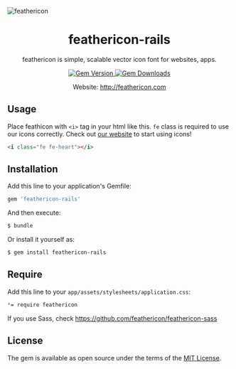 
![feathericon](https://raw.githubusercontent.com/featherplain/feathericon/master/docs/img_feathericon_white.png "feathericon")

<h1 align="center">feathericon-rails</h1>
<p align="center">feathericon is simple, scalable vector icon font for websites, apps.</p>
<div align="center">
  <a href="https://rubygems.org/gems/feathericon-rails">
    <img src="http://img.shields.io/gem/v/feathericon-rails.svg" alt="Gem Version">
  </a>
  <a href="https://rubygems.org/gems/feathericon-rails">
    <img src="https://img.shields.io/gem/dt/feathericon-rails.svg" alt="Gem Downloads">
  </a>
</div>
<p align="center">Website: <a href="http://feathericon.com">http://feathericon.com</a></p>

## Usage

Place feathicon with `<i>` tag in your html like this. `fe` class is required to use our icons correctly. Check out [our website](http://feathericon.com) to start using icons!

  ```html
  <i class="fe fe-heart"></i>
  ```

## Installation
Add this line to your application's Gemfile:

```ruby
gem 'feathericon-rails'
```

And then execute:
```bash
$ bundle
```

Or install it yourself as:
```bash
$ gem install feathericon-rails
```

## Require

Add this line to your `app/assets/stylesheets/application.css`:
```css
*= require feathericon
```

If you use Sass, check https://github.com/feathericon/feathericon-sass

## License
The gem is available as open source under the terms of the [MIT License](http://opensource.org/licenses/MIT).

